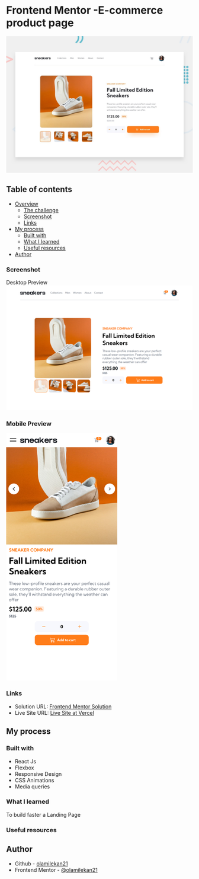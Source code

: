 # Frontend Mentor -E-commerce product page

![Design preview for the E-commerce product page coding challenge](./src/assets/design/desktop-preview.jpg)

## Table of contents

- [Overview](#overview)
  - [The challenge](#the-challenge)
  - [Screenshot](#screenshot)
  - [Links](#links)
- [My process](#my-process)
  - [Built with](#built-with)
  - [What I learned](#what-i-learned)
  - [Useful resources](#useful-resources)
- [Author](#author)


### Screenshot

Desktop Preview
![](./src/assets/screenshot/desktop-preview.png)

### Mobile Preview
<img src="./src/assets/screenshot/mobile-preview.png" width="300">

### Links

- Solution URL: [Frontend Mentor Solution](https://www.frontendmentor.io/solutions/huddle-landing-page-with-alternating-feature-blocks-html-and-css-aNXYBFr8I9)
- Live Site URL: [Live Site at Vercel](https://ecommerce-product-page-eight-khaki.vercel.app/)
## My process

### Built with

- React Js
- Flexbox
- Responsive Design
- CSS Animations
- Media queries

### What I learned

To build faster a Landing Page

### Useful resources




## Author

- Github - [olamilekan21](https://github.com/olamilekan21/)
- Frontend Mentor - [@olamilekan21](https://www.frontendmentor.io/profile/olamilekan21)
